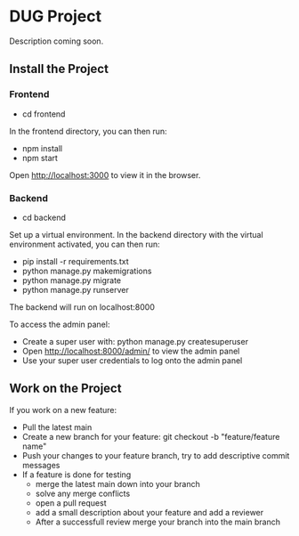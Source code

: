 # DUG Project

Description coming soon.

## Install the Project

### Frontend

* cd frontend

In the frontend directory, you can then run:

* npm install
* npm start 

Open [http://localhost:3000](http://localhost:3000) to view it in the browser.

### Backend

* cd backend

Set up a virtual environment. In the backend directory with the virtual environment activated, you can then run:

* pip install -r requirements.txt 
* python manage.py makemigrations
* python manage.py migrate
* python manage.py runserver

The backend will run on localhost:8000

To access the admin panel:

* Create a super user with: python manage.py createsuperuser
* Open [http://localhost:8000/admin/](http://localhost:8000/admin/) to view the admin panel
* Use your super user credentials to log onto the admin panel

## Work on the Project

If you work on a new feature:

* Pull the latest main
* Create a new branch for your feature: git checkout -b "feature/feature name"
* Push your changes to your feature branch, try to add descriptive commit messages 
* If a feature is done for testing 
   * merge the latest main down into your branch
   * solve any merge conflicts
   * open a pull request
   * add a small description about your feature and add a reviewer
   * After a successfull review merge your branch into the main branch
